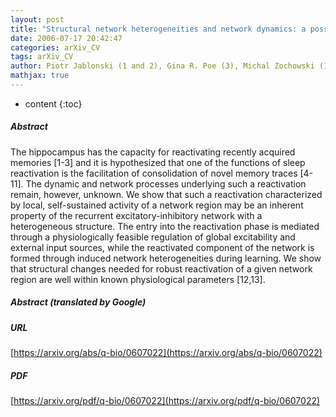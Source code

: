 ```yaml
---
layout: post
title: "Structural network heterogeneities and network dynamics: a possible dynamical mechanism for hippocampal memory reactivation"
date: 2006-07-17 20:42:47
categories: arXiv_CV
tags: arXiv_CV
author: Piotr Jablonski (1 and 2), Gina R. Poe (3), Michal Zochowski (1) ((1) Department of Physics and Biophysics Research Division University of Michigan, Ann Arbor, USA, (2) Institute for Social Studies University of Warsaw, Warsaw, Poland, (3) Department of Anesthesiology and Department of Molecular and Integrative Physiology University of Michigan Medical School, Ann Arbor, USA)
mathjax: true
---
```


* content
{:toc}

##### Abstract
The hippocampus has the capacity for reactivating recently acquired memories [1-3] and it is hypothesized that one of the functions of sleep reactivation is the facilitation of consolidation of novel memory traces [4-11]. The dynamic and network processes underlying such a reactivation remain, however, unknown. We show that such a reactivation characterized by local, self-sustained activity of a network region may be an inherent property of the recurrent excitatory-inhibitory network with a heterogeneous structure. The entry into the reactivation phase is mediated through a physiologically feasible regulation of global excitability and external input sources, while the reactivated component of the network is formed through induced network heterogeneities during learning. We show that structural changes needed for robust reactivation of a given network region are well within known physiological parameters [12,13].

##### Abstract (translated by Google)


##### URL
[https://arxiv.org/abs/q-bio/0607022](https://arxiv.org/abs/q-bio/0607022)

##### PDF
[https://arxiv.org/pdf/q-bio/0607022](https://arxiv.org/pdf/q-bio/0607022)

